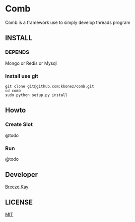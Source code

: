 Comb
============

Comb is a framework use to simply develop threads program


## INSTALL

### DEPENDS

Mongo or Redis or Mysql

### Install use git

	git clone git@github.com:kbonez/comb.git
	cd comb
	sudo python setup.py install



## Howto
### Create Slot

@todo

### Run

@todo


## Developer
[Breeze.Kay](mailto:wangwenpei@kbonez.com)

## LICENSE
[MIT](http://opensource.org/licenses/MIT)




